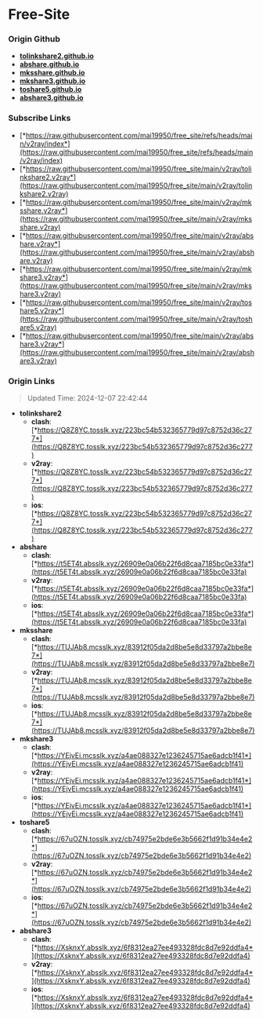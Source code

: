# Free-Site

### Origin Github

- [**tolinkshare2.github.io**](https://github.com/tolinkshare2/tolinkshare2.github.io)
- [**abshare.github.io**](https://github.com/abshare/abshare.github.io)
- [**mksshare.github.io**](https://github.com/mksshare/mksshare.github.io)
- [**mkshare3.github.io**](https://github.com/mkshare3/mkshare3.github.io)
- [**toshare5.github.io**](https://github.com/toshare5/toshare5.github.io)
- [**abshare3.github.io**](https://github.com/abshare3/abshare3.github.io)

### Subscribe Links

- [*https://raw.githubusercontent.com/mai19950/free_site/refs/heads/main/v2ray/index*](https://raw.githubusercontent.com/mai19950/free_site/refs/heads/main/v2ray/index)
- [*https://raw.githubusercontent.com/mai19950/free_site/main/v2ray/tolinkshare2.v2ray*](https://raw.githubusercontent.com/mai19950/free_site/main/v2ray/tolinkshare2.v2ray)
- [*https://raw.githubusercontent.com/mai19950/free_site/main/v2ray/mksshare.v2ray*](https://raw.githubusercontent.com/mai19950/free_site/main/v2ray/mksshare.v2ray)
- [*https://raw.githubusercontent.com/mai19950/free_site/main/v2ray/abshare.v2ray*](https://raw.githubusercontent.com/mai19950/free_site/main/v2ray/abshare.v2ray)
- [*https://raw.githubusercontent.com/mai19950/free_site/main/v2ray/mkshare3.v2ray*](https://raw.githubusercontent.com/mai19950/free_site/main/v2ray/mkshare3.v2ray)
- [*https://raw.githubusercontent.com/mai19950/free_site/main/v2ray/toshare5.v2ray*](https://raw.githubusercontent.com/mai19950/free_site/main/v2ray/toshare5.v2ray)
- [*https://raw.githubusercontent.com/mai19950/free_site/main/v2ray/abshare3.v2ray*](https://raw.githubusercontent.com/mai19950/free_site/main/v2ray/abshare3.v2ray)

### Origin Links

> Updated Time: 2024-12-07 22:42:44

- **tolinkshare2**
  - **clash**: [*https://Q8Z8YC.tosslk.xyz/223bc54b532365779d97c8752d36c277*](https://Q8Z8YC.tosslk.xyz/223bc54b532365779d97c8752d36c277)
  - **v2ray**: [*https://Q8Z8YC.tosslk.xyz/223bc54b532365779d97c8752d36c277*](https://Q8Z8YC.tosslk.xyz/223bc54b532365779d97c8752d36c277)
  - **ios**: [*https://Q8Z8YC.tosslk.xyz/223bc54b532365779d97c8752d36c277*](https://Q8Z8YC.tosslk.xyz/223bc54b532365779d97c8752d36c277)
- **abshare**
  - **clash**: [*https://t5ET4t.absslk.xyz/26909e0a06b22f6d8caa7185bc0e33fa*](https://t5ET4t.absslk.xyz/26909e0a06b22f6d8caa7185bc0e33fa)
  - **v2ray**: [*https://t5ET4t.absslk.xyz/26909e0a06b22f6d8caa7185bc0e33fa*](https://t5ET4t.absslk.xyz/26909e0a06b22f6d8caa7185bc0e33fa)
  - **ios**: [*https://t5ET4t.absslk.xyz/26909e0a06b22f6d8caa7185bc0e33fa*](https://t5ET4t.absslk.xyz/26909e0a06b22f6d8caa7185bc0e33fa)
- **mksshare**
  - **clash**: [*https://TUJAb8.mcsslk.xyz/83912f05da2d8be5e8d33797a2bbe8e7*](https://TUJAb8.mcsslk.xyz/83912f05da2d8be5e8d33797a2bbe8e7)
  - **v2ray**: [*https://TUJAb8.mcsslk.xyz/83912f05da2d8be5e8d33797a2bbe8e7*](https://TUJAb8.mcsslk.xyz/83912f05da2d8be5e8d33797a2bbe8e7)
  - **ios**: [*https://TUJAb8.mcsslk.xyz/83912f05da2d8be5e8d33797a2bbe8e7*](https://TUJAb8.mcsslk.xyz/83912f05da2d8be5e8d33797a2bbe8e7)
- **mkshare3**
  - **clash**: [*https://YEjvEi.mcsslk.xyz/a4ae088327e1236245715ae6adcb1f41*](https://YEjvEi.mcsslk.xyz/a4ae088327e1236245715ae6adcb1f41)
  - **v2ray**: [*https://YEjvEi.mcsslk.xyz/a4ae088327e1236245715ae6adcb1f41*](https://YEjvEi.mcsslk.xyz/a4ae088327e1236245715ae6adcb1f41)
  - **ios**: [*https://YEjvEi.mcsslk.xyz/a4ae088327e1236245715ae6adcb1f41*](https://YEjvEi.mcsslk.xyz/a4ae088327e1236245715ae6adcb1f41)
- **toshare5**
  - **clash**: [*https://67uOZN.tosslk.xyz/cb74975e2bde6e3b5662f1d91b34e4e2*](https://67uOZN.tosslk.xyz/cb74975e2bde6e3b5662f1d91b34e4e2)
  - **v2ray**: [*https://67uOZN.tosslk.xyz/cb74975e2bde6e3b5662f1d91b34e4e2*](https://67uOZN.tosslk.xyz/cb74975e2bde6e3b5662f1d91b34e4e2)
  - **ios**: [*https://67uOZN.tosslk.xyz/cb74975e2bde6e3b5662f1d91b34e4e2*](https://67uOZN.tosslk.xyz/cb74975e2bde6e3b5662f1d91b34e4e2)
- **abshare3**
  - **clash**: [*https://XsknxY.absslk.xyz/6f8312ea27ee493328fdc8d7e92ddfa4*](https://XsknxY.absslk.xyz/6f8312ea27ee493328fdc8d7e92ddfa4)
  - **v2ray**: [*https://XsknxY.absslk.xyz/6f8312ea27ee493328fdc8d7e92ddfa4*](https://XsknxY.absslk.xyz/6f8312ea27ee493328fdc8d7e92ddfa4)
  - **ios**: [*https://XsknxY.absslk.xyz/6f8312ea27ee493328fdc8d7e92ddfa4*](https://XsknxY.absslk.xyz/6f8312ea27ee493328fdc8d7e92ddfa4)

